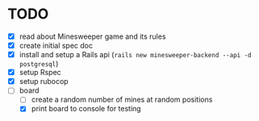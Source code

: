 # TODO

- [x] read about Minesweeper game and its rules
- [x] create initial spec doc
- [x] install and setup a Rails api (`rails new minesweeper-backend --api -d postgresql`)
- [x] setup Rspec
- [x] setup rubocop
- [ ] board
  - [ ] create a random number of mines at random positions
  - [x] print board to console for testing
